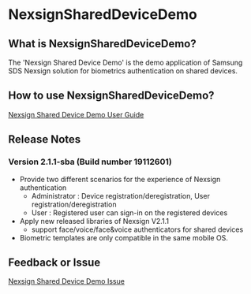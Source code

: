 # NexsignSharedDeviceDemo

## What is NexsignSharedDeviceDemo?
The 'Nexsign Shared Device Demo' is the demo application of Samsung SDS Nexsign solution for biometrics authentication on shared devices.

## How to use NexsignSharedDeviceDemo?
[Nexsign Shared Device Demo User Guide](https://www.samsungsdsbiz.com/help/Nexsign_SharedDeviceDemo)

## Release Notes
### Version 2.1.1-sba (Build number 19112601)
* Provide two different scenarios for the experience of Nexsign authentication
  * Administrator : Device registration/deregistration, User registration/deregistration
  * User : Registered user can sign-in on the registered devices
* Apply new released libraries of Nexsign V2.1.1
  * support face/voice/face&voice authenticators for shared devices 
* Biometric templates are only compatible in the same mobile OS.

## Feedback or Issue
[Nexsign Shared Device Demo Issue](https://github.com/Nexsign/NexsignSharedDeviceDemo/issues)
